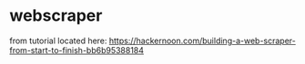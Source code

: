 # webscraper
from tutorial located here: https://hackernoon.com/building-a-web-scraper-from-start-to-finish-bb6b95388184
